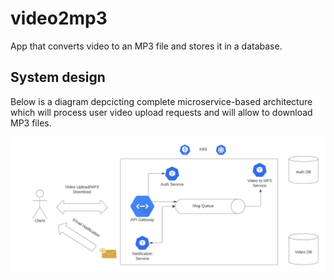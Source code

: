 # video2mp3
App that converts video to an MP3 file and stores it in a database.

## System design

Below is a diagram depcicting complete microservice-based architecture which will process user video upload requests and will allow to download MP3 files.

![system design](design/video2mp3.png)